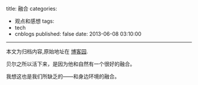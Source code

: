 title: 融合
categories:
  - 观点和感想
tags:
  - tech
  - cnblogs
published: false
date: 2013-06-08 03:10:00
---

<div class="history-article">本文为归档内容,原始地址在 <a href="http://www.cnblogs.com/hustskyking/archive/2013/06/08/3125526.html" target="_blank">博客园</a>.</div>

<p>贝尔之所以活下来，是因为他和自然有一个很好的融合。</p>


<p>我想这也是我们所缺乏的&mdash;&mdash;和身边环境的融合。</p>
